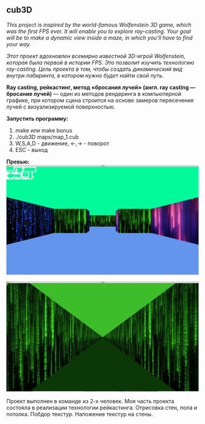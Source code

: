 ## cub3D

*This project is inspired by the world-famous Wolfenstein 3D game, which
was the first FPS ever. It will enable you to explore ray-casting. Your goal will be to
make a dynamic view inside a maze, in which you’ll have to find your way.*

*Этот проект вдохновлен всемирно известной 3D-игрой Wolfenstein, которая
была первой в истории FPS. Это позволит изучить технологию ray-casting. Цель проекта в том, чтобы
создать динамический вид внутри лабиринта, в котором нужно будет найти свой путь.*

**Ray casting, рейкастинг, метод «бросания лучей» (англ. ray casting — бросание лучей)** — один из методов рендеринга в компьютерной графике, при котором сцена строится на основе замеров пересечения лучей с визуализируемой поверхностью. 

**Запустить программу:**
1) make или make bonus
2) ./cub3D maps/map_1.cub
3) W,S,A,D - движение, ←,→ - поворот
4) ESC - выход

**Превью:**
![This is an image](/preview/1.png)

![This is an image](/preview/2.png)

Проект выполнен в команде из 2-х человек. 
Моя часть проекта состояла в реализации технологии рейкастинга. Отрисовка стен, пола и потолка. Побдор текстур. Наложение текстур на стены. 
